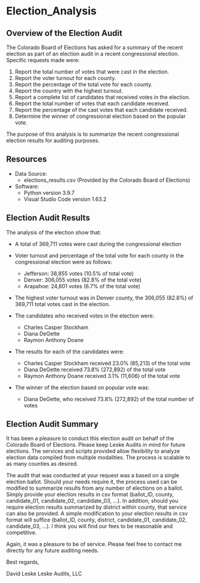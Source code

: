 # Election_Analysis

## Overview of the Election Audit
The Colorado Board of Elections has asked for a summary of the recent election as part of an election audit in a recent congressional election. Specific requests made were:

1. Report the total number of votes that were cast in the election.
2. Report the voter turnout for each county.
3. Report the percentage of the total vote for each county.
4. Report the country with the highest turnout.
5. Report a complete list of candidates that received votes in the election.
6. Report the total number of votes that each candidate received.
7. Report the percentage of the cast votes that each candidate received.
8. Determine the winner of congressional election based on the popular vote.

The purpose of this analysis is to summarize the recent congressional election results for auditing purposes. 

## Resources
- Data Source: 
    - elections_results.csv (Provided by the Colorado Board of Elections)
- Software: 
  - Python version 3.9.7
  - Visual Studio Code version 1.63.2
  
## Election Audit Results
The analysis of the election show that:
- A total of 369,711 votes were cast during the congressional election

- Voter turnout and percentage of the total vote for each county in the congressional election were as follows: 
  - Jefferson: 38,855 votes (10.5% of total vote)
  - Denver: 306,055 votes (82.8% of the total vote)
  - Arapahoe: 24,801 votes (6.7% of the total vote)

- The highest voter turnout was in Denver county, the 306,055 (82.8%) of 369,711 total votes cast in the election.

- The candidates who received votes in the election were:
    - Charles Casper Stockham
    - Diana DeGette
    - Raymon Anthony Doane

 - The results for each of the candidates were:
    - Charles Casper Stockham received 23.0% (85,213) of the total vote
    - Diana DeGette received 73.8% (272,892) of the total vote
    - Raymon Anthony Doane received 3.1% (11,606) of the total vote

- The winner of the election based on popular vote was:
    - Diana DeGette, who received 73.8% (272,892) of the total number of votes

## Election Audit Summary
It has been a pleasure to conduct this election audit on behalf of the Colorado Board of Elections. Please keep Leske Audits in mind for future elections. The services and scripts provided allow flexibility to analyze election data compiled from multiple modalities. The process is scalable to as many counties as desired.  

The audit that was conducted at your request was a based on a single election ballot. Should your needs require it, the process used can be modified to summarize results from any number of elections on a ballot. Simply provide your election results in csv format (ballot_ID, county, candidate_01, candidate_02, candidate_03, ...). In addition, should you require election results summarized by district within county, that service can also be provided. A simple modification to your election results in csv format will suffice (ballot_ID, county, district, candidate_01, candidate_02, candidate_03, ...). I think you will find our fees to be reasonable and competitive.

Again, it was a pleasure to be of service. Please feel free to contact me directly for any future auditing needs.

Best regards,

David Leske
Leske Audits, LLC


